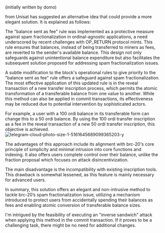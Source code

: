 
(initially written by domo) 

from Unisat has suggested an alternative idea that could provide a more elegant solution. It is explained as follows:

The "balance sent as fee" rule was implemented as a protective measure against spam fractionalization in ordinal-agnostic applications, a need underscored by recent challenges with OP_RETURN protocol mints. This rule ensures that balances, instead of being transferred to miners as fees, are reverted to the sender's available balance. This design not only safeguards against unintentional balance expenditure but also facilitates the subsequent solution proposed for addressing spam fractionalization issues.

A subtle modification to the block's operational rules to give priority to the "balance sent as fee" rule offers a safeguard against spam fractionalization. The most effective application of this updated rule is in the reveal transaction of a new transfer inscription process, which permits the atomic transformation of a transferable balance from one value to another. While this method can also be applied in commit transactions, its effectiveness may be reduced due to potential intervention by sophisticated actors.

For example, a user with a 100 ordi balance in its transferable form can change this to a 50 ordi balance. By using the 100 ordi transfer inscription as a fee in the reveal transaction of a new 50 ordi transfer inscription, this objective is achieved.
![telegram-cloud-photo-size-1-5161645689099365203-y](https://github.com/brc20-devs/brc20-proposals/assets/1179924/8b9abdad-50f0-4ad2-8b5f-0d74928d149f)

The advantages of this approach include its alignment with brc-20's core principle of simplicity and minimal intrusion into core functions and indexing. It also offers users complete control over their balance, unlike the fraction proposal which focuses on attack disincentivization.

The main disadvantage is the incompatibility with existing inscription tools. This drawback is somewhat lessened, as this feature is mainly necessary for advanced users.

In summary, this solution offers an elegant and non-intrusive method to tackle brc-20’s spam fractionalization issue, utilizing a mechanism introduced to protect users from accidentally spending their balances as fees and enabling atomic conversion of transferable balance sizes.

I'm intrigued by the feasibility of executing an "inverse sandwich" attack when applying this method in the commit transaction. If it proves to be a challenging task, there might be no need for additional changes.
